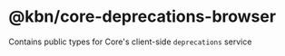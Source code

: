 # @kbn/core-deprecations-browser

Contains public types for Core's client-side `deprecations` service
